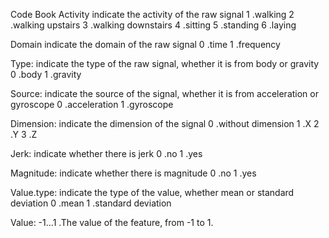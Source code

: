 Code Book
Activity
  indicate the activity of the raw signal
  1 .walking
  2 .walking upstairs
  3 .walking downstairs
  4 .sitting
  5 .standing
  6 .laying

Domain
  indicate the domain of the raw signal
  0 .time
  1 .frequency

Type: indicate the type of the raw signal, whether it is from body or gravity
  0 .body
  1 .gravity

Source: indicate the source of the signal, whether it is from acceleration or gyroscope
  0 .acceleration
  1 .gyroscope

Dimension:
  indicate the dimension of the signal
  0 .without dimension
  1 .X
  2 .Y
  3 .Z

Jerk:
  indicate whether there is jerk
  0 .no
  1 .yes

Magnitude:
  indicate whether there is magnitude
  0 .no
  1 .yes

Value.type:
  indicate the type of the value, whether mean or standard deviation
  0 .mean
  1 .standard deviation

Value:
  -1...1 .The value of the feature, from -1 to 1.

